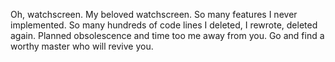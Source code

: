 Oh, watchscreen. My beloved watchscreen. So many features I never implemented. So many hundreds of code lines I deleted, I rewrote, deleted again. Planned obsolescence and time too me away from you. Go and find a worthy master who will revive you.

